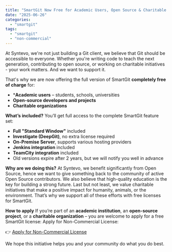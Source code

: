 ```yaml
---
title: "SmartGit Now Free for Academic Users, Open Source & Charitable Organizations"
date: "2025-06-26"
categories: 
  - "smartgit"
tags: 
  - "smartgit"
  - "non-commercial"
---
```


At Syntevo, we're not just building a Git client, we believe that Git should be accessible to everyone. Whether you're writing code to teach the next generation, contributing to open source, or working on charitable initiatives - your work matters. And we want to support it.

That's why we are now offering the full version of SmartGit **completely free of charge** for:

* ***Academic users** – students, schools, universities  
* **Open-source developers and projects**  
* **Charitable organizations**

**What’s included?**
You’ll get full access to the complete SmartGit feature set:

- **Full "Standard Window"** included
- **Investigate (DeepGit)**,  no extra license required
- **On-Premise Server**, supports various hosting providers
- **Jenkins integration** included
- **TeamCity integration** included
- Old versions expire after 2 years, but we will notify you well in advance

**Why are we doing this?**
At Syntevo, we benefit significantly from Open Source, hence we want to give something back to the community of active Open Source contributors.
We also believe that high-quality education is the key for building a strong future. Last but not least, we value charitable initiatives that make a positive impact for humanity, animals, or the environment. That’s why we support all of these efforts with free licenses for SmartGit.

**How to apply**
If you’re part of an **academic institution**, an **open-source project**, or a **charitable organization** – you are welcome to apply for a free SmartGit license: Apply for Non-Commercial License:

👉 [Apply for Non-Commercial License](https://www.syntevo.com/register-non-commercial/)

We hope this initiative helps you and your community do what you do best.
